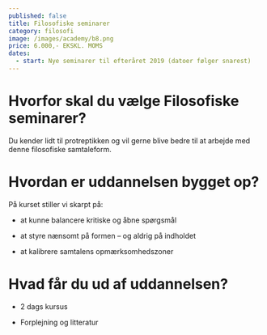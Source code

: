 ```yaml
---
published: false
title: Filosofiske seminarer
category: filosofi
image: /images/academy/b8.png
price: 6.000,- EKSKL. MOMS
dates:
  - start: Nye seminarer til efteråret 2019 (datoer følger snarest) 
---
```


# Hvorfor skal du vælge Filosofiske seminarer?

Du kender lidt til protreptikken og vil gerne blive bedre til at arbejde med denne filosofiske samtaleform.

# Hvordan er uddannelsen bygget op?

På kurset stiller vi skarpt på:

- at kunne balancere kritiske og åbne spørgsmål

- at styre nænsomt på formen – og aldrig på indholdet

- at kalibrere samtalens opmærksomhedszoner

# Hvad får du ud af uddannelsen?

- 2 dags kursus

- Forplejning og litteratur
